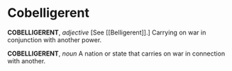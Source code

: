 # Cobelligerent

**COBELLIGERENT**, _adjective_ \[See [[Belligerent]].\] Carrying on war in conjunction with another power.

**COBELLIGERENT**, _noun_ A nation or state that carries on war in connection with another.